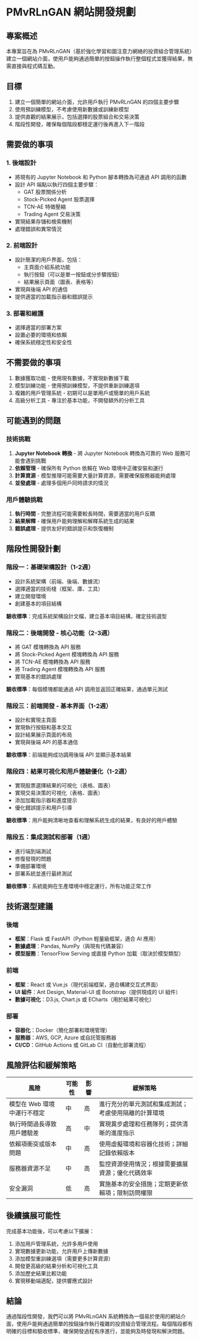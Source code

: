 # PMvRLnGAN 網站開發規劃

## 專案概述

本專案旨在為 PMvRLnGAN（基於強化學習和圖注意力網絡的投資組合管理系統）建立一個網站介面，使用戶能夠通過簡單的按鈕操作執行整個程式並獲得結果，無需直接與程式碼互動。

## 目標

1. 建立一個簡單的網站介面，允許用戶執行 PMvRLnGAN 的四個主要步驟
2. 使用預訓練模型，不考慮使用新數據或訓練新模型
3. 提供直觀的結果展示，包括選擇的股票組合和交易決策
4. 階段性開發，確保每個階段都穩定運行後再進入下一階段

## 需要做的事項

### 1. 後端設計
- 將現有的 Jupyter Notebook 和 Python 腳本轉換為可通過 API 調用的函數
- 設計 API 端點以執行四個主要步驟：
  - GAT 股票關係分析
  - Stock-Picked Agent 股票選擇
  - TCN-AE 特徵壓縮
  - Trading Agent 交易決策
- 實現結果存儲和檢索機制
- 處理錯誤和異常情況

### 2. 前端設計
- 設計簡潔的用戶界面，包括：
  - 主頁面介紹系統功能
  - 執行按鈕（可以是單一按鈕或分步驟按鈕）
  - 結果展示頁面（圖表、表格等）
- 實現與後端 API 的通信
- 提供適當的加載指示器和錯誤提示

### 3. 部署和維護
- 選擇適當的部署方案
- 設置必要的環境和依賴
- 確保系統穩定性和安全性

## 不需要做的事項

1. 數據獲取功能 - 使用現有數據，不實現新數據下載
2. 模型訓練功能 - 使用預訓練模型，不提供重新訓練選項
3. 複雜的用戶管理系統 - 初期可以是單用戶或簡單的用戶系統
4. 高級分析工具 - 專注於基本功能，不開發額外的分析工具

## 可能遇到的問題

### 技術挑戰
1. **Jupyter Notebook 轉換** - 將 Jupyter Notebook 轉換為可靠的 Web 服務可能會遇到挑戰
2. **依賴管理** - 確保所有 Python 依賴在 Web 環境中正確安裝和運行
3. **計算資源** - 模型推理可能需要大量計算資源，需要確保服務器能夠處理
4. **並發處理** - 處理多個用戶同時請求的情況

### 用戶體驗挑戰
1. **執行時間** - 完整流程可能需要較長時間，需要適當的用戶反饋
2. **結果解釋** - 確保用戶能夠理解和解釋系統生成的結果
3. **錯誤處理** - 提供友好的錯誤提示和恢復機制

## 階段性開發計劃

### 階段一：基礎架構設計（1-2週）
- 設計系統架構（前端、後端、數據流）
- 選擇適當的技術棧（框架、庫、工具）
- 建立開發環境
- 創建基本的項目結構

**驗收標準**：完成系統架構設計文檔，建立基本項目結構，確定技術選型

### 階段二：後端開發 - 核心功能（2-3週）
- 將 GAT 模塊轉換為 API 服務
- 將 Stock-Picked Agent 模塊轉換為 API 服務
- 將 TCN-AE 模塊轉換為 API 服務
- 將 Trading Agent 模塊轉換為 API 服務
- 實現基本的錯誤處理

**驗收標準**：每個模塊都能通過 API 調用並返回正確結果，通過單元測試

### 階段三：前端開發 - 基本界面（1-2週）
- 設計和實現主頁面
- 實現執行按鈕和基本交互
- 設計結果展示頁面的布局
- 實現與後端 API 的基本通信

**驗收標準**：前端能夠成功調用後端 API 並顯示基本結果

### 階段四：結果可視化和用戶體驗優化（1-2週）
- 實現股票選擇結果的可視化（表格、圖表）
- 實現交易決策的可視化（表格、圖表）
- 添加加載指示器和進度提示
- 優化錯誤提示和用戶引導

**驗收標準**：用戶能夠清晰地查看和理解系統生成的結果，有良好的用戶體驗

### 階段五：集成測試和部署（1週）
- 進行端到端測試
- 修復發現的問題
- 準備部署環境
- 部署系統並進行最終測試

**驗收標準**：系統能夠在生產環境中穩定運行，所有功能正常工作

## 技術選型建議

### 後端
- **框架**：Flask 或 FastAPI（Python 輕量級框架，適合 AI 應用）
- **數據處理**：Pandas, NumPy（與現有代碼兼容）
- **模型服務**：TensorFlow Serving 或直接 Python 加載（取決於模型類型）

### 前端
- **框架**：React 或 Vue.js（現代前端框架，適合構建交互式界面）
- **UI 組件**：Ant Design, Material-UI 或 Bootstrap（提供現成的 UI 組件）
- **數據可視化**：D3.js, Chart.js 或 ECharts（用於結果可視化）

### 部署
- **容器化**：Docker（簡化部署和環境管理）
- **服務器**：AWS, GCP, Azure 或自託管服務器
- **CI/CD**：GitHub Actions 或 GitLab CI（自動化部署流程）

## 風險評估和緩解策略

| 風險 | 可能性 | 影響 | 緩解策略 |
|------|--------|------|----------|
| 模型在 Web 環境中運行不穩定 | 中 | 高 | 進行充分的單元測試和集成測試；考慮使用隔離的計算環境 |
| 執行時間過長導致用戶體驗差 | 高 | 中 | 實現異步處理和任務隊列；提供清晰的進度指示 |
| 依賴項衝突或版本問題 | 中 | 高 | 使用虛擬環境和容器化技術；詳細記錄依賴版本 |
| 服務器資源不足 | 中 | 高 | 監控資源使用情況；根據需要擴展資源；優化代碼效率 |
| 安全漏洞 | 低 | 高 | 實施基本的安全措施；定期更新依賴項；限制訪問權限 |

## 後續擴展可能性

完成基本功能後，可以考慮以下擴展：

1. 添加用戶管理系統，允許多用戶使用
2. 實現數據更新功能，允許用戶上傳新數據
3. 添加模型重訓練選項（需要更多計算資源）
4. 開發更高級的結果分析和可視化工具
5. 添加歷史結果比較功能
6. 實現移動端適配，提供響應式設計

## 結論

通過階段性開發，我們可以將 PMvRLnGAN 系統轉換為一個易於使用的網站介面，使用戶能夠通過簡單的按鈕操作執行複雜的投資組合管理流程。每個階段都有明確的目標和驗收標準，確保開發過程有序進行，並能夠及時發現和解決問題。 